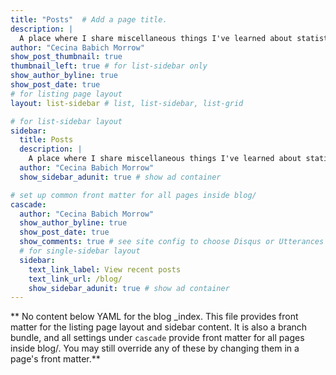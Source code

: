 ```yaml
---
title: "Posts"  # Add a page title.
description: |
  A place where I share miscellaneous things I've learned about statistics, coding, ecology, etc.
author: "Cecina Babich Morrow"
show_post_thumbnail: true
thumbnail_left: true # for list-sidebar only
show_author_byline: true
show_post_date: true
# for listing page layout
layout: list-sidebar # list, list-sidebar, list-grid

# for list-sidebar layout
sidebar: 
  title: Posts
  description: |
    A place where I share miscellaneous things I've learned about statistics, coding, ecology, etc.
  author: "Cecina Babich Morrow"
  show_sidebar_adunit: true # show ad container

# set up common front matter for all pages inside blog/
cascade:
  author: "Cecina Babich Morrow"
  show_author_byline: true
  show_post_date: true
  show_comments: true # see site config to choose Disqus or Utterances
  # for single-sidebar layout
  sidebar:
    text_link_label: View recent posts
    text_link_url: /blog/
    show_sidebar_adunit: true # show ad container
---
```


** No content below YAML for the blog _index. This file provides front matter for the listing page layout and sidebar content. It is also a branch bundle, and all settings under `cascade` provide front matter for all pages inside blog/. You may still override any of these by changing them in a page's front matter.**
